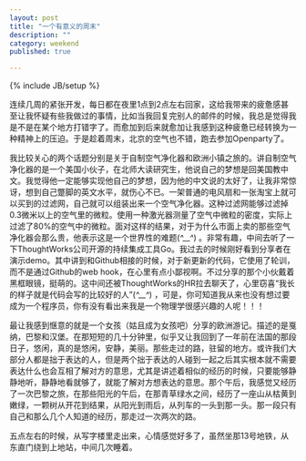 ```yaml
---
layout: post
title: "一个有意义的周末"
description: ""
category: weekend
published: true

---
```

{% include JB/setup %}

连续几周的紧张开发，每日都在夜里1点到2点左右回家，这给我带来的疲惫感甚至让我怀疑有些我做过的事情，比如当我回复完别人的邮件的时候，我总是觉得我是不是在某个地方打错字了。而愈加到后来就愈加让我感到这种疲惫已经转换为一种精神上的压迫。于是趁着周末，北京的空气也不错，跑去参加Openparty了。

我比较关心的两个话题分别是关于自制空气净化器和欧洲小镇之旅的。讲自制空气净化器的是一个美国小伙子，在北师大读研究生，他说自己的梦想是回美国教中文。我觉得他一定能够实现他自己的梦想，因为他的中文说的太好了，让我非常惊讶，想到自己蹩脚的英文水平，就伤心不已。一架普通的电风扇和一张淘宝上就可以买到的过滤网，自己就可以组装出来一个空气净化器。这种过滤网能够过滤掉0.3微米以上的空气里的微粒。使用一种激光器测量了空气中微粒的密度，实际上过滤了80%的空气中的微粒。面对这样的结果，对于为什么市面上卖的那些空气净化器会那么贵，他表示这是一个世界性的难题(*^__^*) 。非常有趣，中间去听了一下ThoughtWorks公司开源的持续集成工具Go。我过去的时候刚好看到分享者在演示demo。其中讲到和Github相接的时候，对于新更新的代码，它使用了轮训，而不是通过Github的web hook，在心里有点小鄙视啊。不过分享的那个小伙戴着黑框眼镜，挺萌的。这中间还被ThoughtWorks的HR拉去聊天了，心里窃喜“我长的样子就是代码会写的比较好的人”(*^__^*) ，可是，你可知道我从来也没有想过要成为一个程序员，你有没有看出来我是一个物理学很感兴趣的人呢！！！

最让我感到惬意的就是一个女孩（姑且成为女孩吧）分享的欧洲游记。描述的是戛纳，巴黎和汉堡。在那短短的几十分钟里，似乎又让我回到了一年前在法国的那段日子，悠闲，真的是悠闲，安静，美丽。那些走过的路，驻留的地方。或许我们大部分人都是拙于表达的人，但是两个拙于表达的人碰到一起之后其实根本就不需要表达什么也会互相了解对方的意思，尤其是讲述着相似的经历的时候，只要能够静静地听，静静地看就够了，就能了解对方想表达的意思。那个午后，我感觉又经历了一次巴黎之旅，在那些阳光的午后，在那青草绿水之间，经历了一座山从枯黄到嫩绿，一颗树从开花到结果，从阳光到雨后，从列车的一头到那一头。那一段只有自己和那么几个人知道的经历，那走过一次两次的路。

五点左右的时候，从写字楼里走出来，心情感觉好多了，虽然坐那13号地铁，从东直门绕到上地站，中间几次睡着。